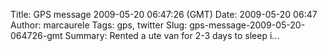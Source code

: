 Title: GPS message 2009-05-20 06:47:26 (GMT)
Date: 2009-05-20 06:47
Author: marcaurele
Tags: gps, twitter
Slug: gps-message-2009-05-20-064726-gmt
Summary: Rented a ute van for 2-3 days to sleep i...

<div id="gmap_20090519_234726" class="gmap"></div><script type="text/javascript">var gmap_20090519_234726={latitude:21.3955,longitude:-157.722,date:"2009-05-20 06:47:26 GMT",message:"Rented a ute van for 2-3 days to sleep in the trunk, old good memories from NZ :) Oahu = beaches + bikinis! Cool!"};</script><script type="text/javascript" src="http://maps.google.com/maps?file=api&v=2&key=ABQIAAAAQAIOvERX26PIpIrh8sl_gRTtWEQBmOtJcMt1yzdnv7RWxqz1XxS_KYfmkM8Ye2Ypnzn4_F4H1HTKLQ"></script><script type="text/javascript" src="/sites/shakeyourlife.com/themes/syl_1_0/js/syl_googlemaps.js"></script></div>
